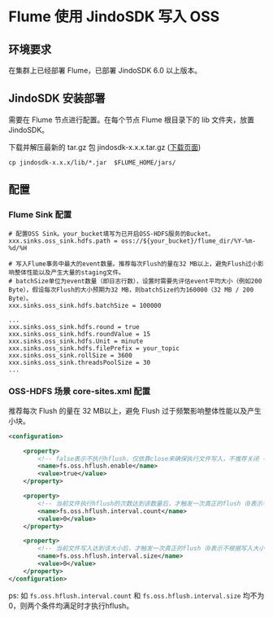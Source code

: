 # Flume 使用 JindoSDK 写入 OSS

## 环境要求

在集群上已经部署 Flume，已部署 JindoSDK 6.0 以上版本。

## JindoSDK 安装部署

需要在 Flume 节点进行配置。在每个节点 Flume 根目录下的 lib 文件夹，放置 JindoSDK。

下载并解压最新的 tar.gz 包 jindosdk-x.x.x.tar.gz ([下载页面](/docs/user/6.x/6.1.1/jindodata_download.md))

````
cp jindosdk-x.x.x/lib/*.jar  $FLUME_HOME/jars/
````

## 配置

### Flume Sink 配置

```properties
# 配置OSS Sink。your_bucket填写为已开启OSS-HDFS服务的Bucket。
xxx.sinks.oss_sink.hdfs.path = oss://${your_bucket}/flume_dir/%Y-%m-%d/%H

# 写入Flume事务中最大的event数量。推荐每次Flush的量在32 MB以上，避免Flush过小影响整体性能以及产生大量的staging文件。
# batchSize单位为event数量（即日志行数），设置时需要先评估event平均大小（例如200 Byte），假设每次Flush的大小预期为32 MB，则batchSize约为160000（32 MB / 200 Byte）。
xxx.sinks.oss_sink.hdfs.batchSize = 100000

...
xxx.sinks.oss_sink.hdfs.round = true
xxx.sinks.oss_sink.hdfs.roundValue = 15
xxx.sinks.oss_sink.hdfs.Unit = minute
xxx.sinks.oss_sink.hdfs.filePrefix = your_topic
xxx.sinks.oss_sink.rollSize = 3600
xxx.sinks.oss_sink.threadsPoolSize = 30
...

```

### OSS-HDFS 场景 core-sites.xml 配置

推荐每次 Flush 的量在 32 MB以上，避免 Flush 过于频繁影响整体性能以及产生小块。

```xml
<configuration>

    <property>
        <!-- false表示不执行hflush，仅依靠close来确保执行文件写入，不推荐关闭 -->
        <name>fs.oss.hflush.enable</name>
        <value>true</value>
    </property>

    <property>
        <!-- 当前文件执行hflush的次数达到该数量后，才触发一次真正的flush（0表示不根据该数量来触发Flush） -->
        <name>fs.oss.hflush.interval.count</name>
        <value>0</value>
    </property>

    <property>
        <!-- 当前文件写入达到该大小后，才触发一次真正的flush（0表示不根据写入大小来触发Flush），单位：字节-->
        <name>fs.oss.hflush.interval.size</name>
        <value>0</value>
    </property>
</configuration>
```

ps: 如 `fs.oss.hflush.interval.count` 和 `fs.oss.hflush.interval.size` 均不为0，则两个条件均满足时才执行hflush。
